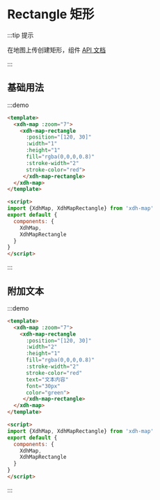 # Rectangle 矩形

:::tip 提示

在地图上传创建矩形，组件 [API 文档](/api.html?url=/xdh-map/doc/module-xdh-map-rectangle.html)

:::
## 基础用法

:::demo
```html
<template>
  <xdh-map :zoom="7">
    <xdh-map-rectangle 
      :position="[120, 30]"
      :width="1"
      :height="1"
      fill="rgba(0,0,0,0.8)"
      :stroke-width="2"
      stroke-color="red">
     </xdh-map-rectangle>
  </xdh-map>
</template>

<script>
import {XdhMap, XdhMapRectangle} from 'xdh-map'
export default {
  components: {
    XdhMap,
    XdhMapRectangle
  }
}
</script>

```
:::

## 附加文本

:::demo
```html
<template>
  <xdh-map :zoom="7">
    <xdh-map-rectangle 
      :position="[120, 30]"
      :width="2"
      :height="1"
      fill="rgba(0,0,0,0.8)"
      :stroke-width="2"
      stroke-color="red"
      text="文本内容"
      font="30px"
      color="green">
     </xdh-map-rectangle>
  </xdh-map>
</template>

<script>
import {XdhMap, XdhMapRectangle} from 'xdh-map'
export default {
  components: {
    XdhMap,
    XdhMapRectangle
  }
}
</script>

```
:::


